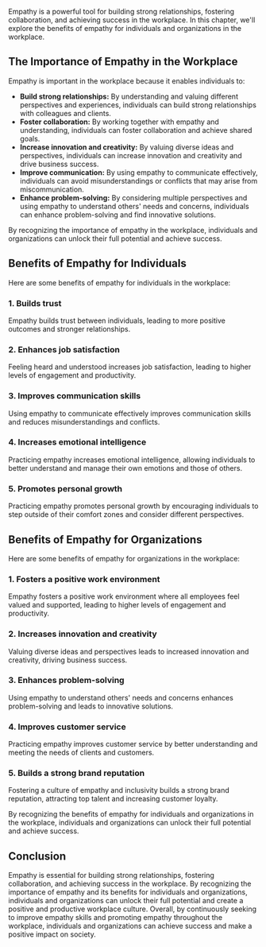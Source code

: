 
Empathy is a powerful tool for building strong relationships, fostering collaboration, and achieving success in the workplace. In this chapter, we'll explore the benefits of empathy for individuals and organizations in the workplace.

The Importance of Empathy in the Workplace
------------------------------------------

Empathy is important in the workplace because it enables individuals to:

* **Build strong relationships:** By understanding and valuing different perspectives and experiences, individuals can build strong relationships with colleagues and clients.
* **Foster collaboration:** By working together with empathy and understanding, individuals can foster collaboration and achieve shared goals.
* **Increase innovation and creativity:** By valuing diverse ideas and perspectives, individuals can increase innovation and creativity and drive business success.
* **Improve communication:** By using empathy to communicate effectively, individuals can avoid misunderstandings or conflicts that may arise from miscommunication.
* **Enhance problem-solving:** By considering multiple perspectives and using empathy to understand others' needs and concerns, individuals can enhance problem-solving and find innovative solutions.

By recognizing the importance of empathy in the workplace, individuals and organizations can unlock their full potential and achieve success.

Benefits of Empathy for Individuals
-----------------------------------

Here are some benefits of empathy for individuals in the workplace:

### 1. Builds trust

Empathy builds trust between individuals, leading to more positive outcomes and stronger relationships.

### 2. Enhances job satisfaction

Feeling heard and understood increases job satisfaction, leading to higher levels of engagement and productivity.

### 3. Improves communication skills

Using empathy to communicate effectively improves communication skills and reduces misunderstandings and conflicts.

### 4. Increases emotional intelligence

Practicing empathy increases emotional intelligence, allowing individuals to better understand and manage their own emotions and those of others.

### 5. Promotes personal growth

Practicing empathy promotes personal growth by encouraging individuals to step outside of their comfort zones and consider different perspectives.

Benefits of Empathy for Organizations
-------------------------------------

Here are some benefits of empathy for organizations in the workplace:

### 1. Fosters a positive work environment

Empathy fosters a positive work environment where all employees feel valued and supported, leading to higher levels of engagement and productivity.

### 2. Increases innovation and creativity

Valuing diverse ideas and perspectives leads to increased innovation and creativity, driving business success.

### 3. Enhances problem-solving

Using empathy to understand others' needs and concerns enhances problem-solving and leads to innovative solutions.

### 4. Improves customer service

Practicing empathy improves customer service by better understanding and meeting the needs of clients and customers.

### 5. Builds a strong brand reputation

Fostering a culture of empathy and inclusivity builds a strong brand reputation, attracting top talent and increasing customer loyalty.

By recognizing the benefits of empathy for individuals and organizations in the workplace, individuals and organizations can unlock their full potential and achieve success.

Conclusion
----------

Empathy is essential for building strong relationships, fostering collaboration, and achieving success in the workplace. By recognizing the importance of empathy and its benefits for individuals and organizations, individuals and organizations can unlock their full potential and create a positive and productive workplace culture. Overall, by continuously seeking to improve empathy skills and promoting empathy throughout the workplace, individuals and organizations can achieve success and make a positive impact on society.
